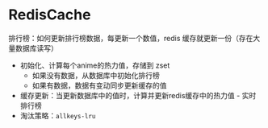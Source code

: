 # RedisCache

排行榜：如何更新排行榜数据，每更新一个数值，redis 缓存就更新一份（存在大量数据库读写）

- 初始化、计算每个anime的热力值，存储到 zset
  - 如果没有数据，从数据库中初始化排行榜
  - 如果有数据，数据有变动同步更新缓存的值
- 缓存更新：当更新数据库中的值时，计算并更新redis缓存中的热力值 - 实时排行榜
- 淘汰策略：`allkeys-lru`

